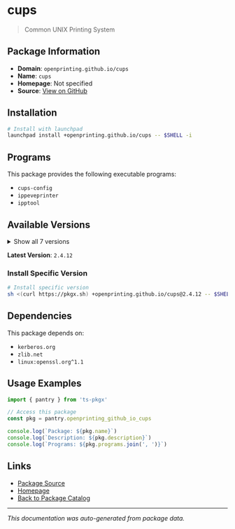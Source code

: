 # cups

> Common UNIX Printing System

## Package Information

- **Domain**: `openprinting.github.io/cups`
- **Name**: `cups`
- **Homepage**: Not specified
- **Source**: [View on GitHub](https://github.com/pkgxdev/pantry/tree/main/projects/openprinting.github.io/cups/package.yml)

## Installation

```bash
# Install with launchpad
launchpad install +openprinting.github.io/cups -- $SHELL -i
```

## Programs

This package provides the following executable programs:

- `cups-config`
- `ippeveprinter`
- `ipptool`

## Available Versions

<details>
<summary>Show all 7 versions</summary>

- `2.4.12`, `2.4.11`, `2.4.10`, `2.4.9`, `2.4.8`
- `2.4.7`, `2.4.6`

</details>

**Latest Version**: `2.4.12`

### Install Specific Version

```bash
# Install specific version
sh <(curl https://pkgx.sh) +openprinting.github.io/cups@2.4.12 -- $SHELL -i
```

## Dependencies

This package depends on:

- `kerberos.org`
- `zlib.net`
- `linux:openssl.org^1.1`

## Usage Examples

```typescript
import { pantry } from 'ts-pkgx'

// Access this package
const pkg = pantry.openprinting_github_io_cups

console.log(`Package: ${pkg.name}`)
console.log(`Description: ${pkg.description}`)
console.log(`Programs: ${pkg.programs.join(', ')}`)
```

## Links

- [Package Source](https://github.com/pkgxdev/pantry/tree/main/projects/openprinting.github.io/cups/package.yml)
- [Homepage](#)
- [Back to Package Catalog](../package-catalog.md)

---

*This documentation was auto-generated from package data.*
